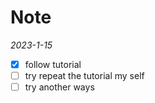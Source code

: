 # Note

_2023-1-15_

- [x] follow tutorial
- [ ] try repeat the tutorial my self
- [ ] try another ways
